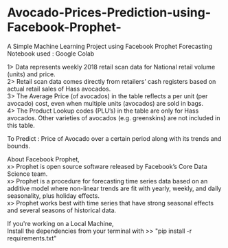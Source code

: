# Avocado-Prices-Prediction-using-Facebook-Prophet-
A Simple Machine Learning Project using Facebook Prophet Forecasting              
Notebook used : Google Colab                                      

1> Data represents weekly 2018 retail scan data for National retail volume (units) and price.            
2> Retail scan data comes directly from retailers’ cash registers based on actual retail sales of Hass avocados.            
3> The Average Price (of avocados) in the table reflects a per unit (per avocado) cost, even when multiple units (avocados) are sold in bags.                                       
4> The Product Lookup codes (PLU’s) in the table are only for Hass avocados. Other varieties of avocados (e.g. greenskins) are not included in this table.                 

To Predict : Price of Avocado over a certain period along with its trends and bounds.                        

About Facebook Prophet,                
x> Prophet is open source software released by Facebook’s Core Data Science team.                            
x> Prophet is a procedure for forecasting time series data based on an additive model where non-linear trends are fit with yearly, weekly, and daily seasonality, plus holiday effects.               
x> Prophet works best with time series that have strong seasonal effects and several seasons of historical data.          

If you're working on a Local Machine,                     
Install the dependencies from your terminal with >> "pip install -r requirements.txt"
